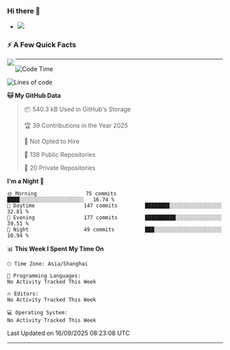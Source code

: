 ### Hi there 👋
- ![](https://komarev.com/ghpvc/?username=imnxg&color=green)
<!--
**imnxg/imnxg** is a ✨ _special_ ✨ repository because its `README.md` (this file) appears on your GitHub profile.

Here are some ideas to get you started:

- 🔭 I’m currently working on ...
- 🌱 I’m currently learning ...
- 👯 I’m looking to collaborate on ...
- 🤔 I’m looking for help with ...
- 💬 Ask me about ...
- 📫 How to reach me: ...
- 😄 Pronouns: ...
- ⚡ Fun fact: ...
-->

### ⚡️ A Few Quick Facts

<img align="left" src="https://star.mynxg.eu.org/api?username=imnxg&show_icons=true&icon_color=1573B3&hide_title=true&text_color=718096&bg_color=00000000&hide_border=true"/>

<!-- <ul>
    <li> 🌱 I’m currently learning Go、Docker、Kubernetes.</li>
    <li> 👯 I’m looking to collaborate on anything open source.</li>
    <li> 📝 I regulary write articles on <a href="https://dmego.cn">https://dmego.cn</a>.</li>
    <li> ⚡ Fun fact: I ❤️ 😻.</li>
</ul> -->

---
<!--START_SECTION:waka-->
![Code Time](http://img.shields.io/badge/Code%20Time-892%20hrs%2038%20mins-blue)

![Lines of code](https://img.shields.io/badge/From%20Hello%20World%20I%27ve%20Written-455.8%20thousand%20lines%20of%20code-blue)

**🐱 My GitHub Data** 

> 📦 540.3 kB Used in GitHub's Storage 
 > 
> 🏆 39 Contributions in the Year 2025
 > 
> 🚫 Not Opted to Hire
 > 
> 📜 138 Public Repositories 
 > 
> 🔑 20 Private Repositories 
 > 
**I'm a Night 🦉** 

```text
🌞 Morning                75 commits          ████░░░░░░░░░░░░░░░░░░░░░   16.74 % 
🌆 Daytime                147 commits         ████████░░░░░░░░░░░░░░░░░   32.81 % 
🌃 Evening                177 commits         ██████████░░░░░░░░░░░░░░░   39.51 % 
🌙 Night                  49 commits          ███░░░░░░░░░░░░░░░░░░░░░░   10.94 % 
```


📊 **This Week I Spent My Time On** 

```text
🕑︎ Time Zone: Asia/Shanghai

💬 Programming Languages: 
No Activity Tracked This Week

🔥 Editors: 
No Activity Tracked This Week

💻 Operating System: 
No Activity Tracked This Week
```


 Last Updated on 16/09/2025 08:23:08 UTC
<!--END_SECTION:waka-->

---
<!--
<table>
<tr>
<td valign="top" width="50%">    -->
<!-- waka-box start -->
<!--
#### <a href="https://gist.github.com/01acb8c86000072f1e040b2a7757e8e5" target="_blank">📊 Weekly development breakdown</a>
```text
Go              🕓 32h17m ████████████████████▎░ 92.2%
XML             🕓 1h8m   ▋░░░░░░░░░░░░░░░░░░░░░  3.2%
Other           🕓 52m    ▌░░░░░░░░░░░░░░░░░░░░░  2.5%
PHP             🕓 23m    ▏░░░░░░░░░░░░░░░░░░░░░  1.1%
CSV             🕓 7m     ░░░░░░░░░░░░░░░░░░░░░░  0.4%
```
  -->

<!-- Powered by https://github.com/YouEclipse/waka-box-go . -->
<!-- waka-box end -->

<!-- [powered by waka-box-go](https://github.com/YouEclipse/waka-box-go) -->
<!--
</td>
<td valign="top" width="50%">
    -->

